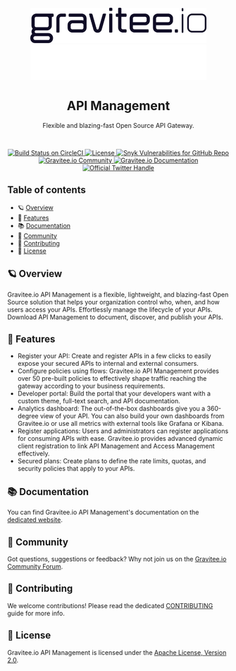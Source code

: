 <p align="center" >
  <img src="./assets/gravitee-logo-dark.svg#gh-light-mode-only" width="400" alt="Gravitee Dark Logo">
  <img src="./assets/gravitee-logo-white.svg#gh-dark-mode-only" width="400" alt="Gravitee Light Logo">
</p>

<h1 align="center">API Management</h1>
<p align="center">Flexible and blazing-fast Open Source API Gateway.</p>

<br/>

<p align="center">
  <a href="https://circleci.com/gh/gravitee-io/gravitee-api-management">
    <img src="https://circleci.com/gh/gravitee-io/gravitee-api-management.svg?style=svg" alt="Build Status on CircleCI" />
  </a>
  <a href="https://github.com/gravitee-io/gravitee-api-management/blob/master/LICENSE.txt">
    <img src="https://img.shields.io/github/license/gravitee-io/gravitee-api-management.svg" alt="License" />
  </a>
  <a href="https://gravitee.io">
    <img src="https://img.shields.io/snyk/vulnerabilities/github/gravitee-io/gravitee-api-management" alt="Snyk Vulnerabilities for GitHub Repo" />
  </a>
<br/>
  <a href="https://community.gravitee.io">
    <img src="https://img.shields.io/badge/community-join-4BC424.svg" alt="Gravitee.io Community" />
  </a>
  <a href="https://docs.gravitee.io">
    <img src="https://img.shields.io/badge/documentation-see-4BC424.svg" alt="Gravitee.io Documentation" />
  </a>
  <a href="https://twitter.com/intent/follow?screen_name=graviteeio">
    <img src="https://img.shields.io/twitter/follow/graviteeio?color=blue&logo=twitter" alt="Official Twitter Handle" />
  </a>
</p>

## Table of contents

-   🪐 [Overview](#-overview)
-   🚀 [Features](#-features)
-   📚 [Documentation](#-documentation)
-   👥 [Community](#-community)
-   👏 [Contributing](#-contributing)
-   📝 [License](#-license)

## 🪐 Overview

Gravitee.io API Management is a flexible, lightweight, and blazing-fast Open Source solution that helps your organization control who, when, and how users access your APIs.
Effortlessly manage the lifecycle of your APIs.
Download API Management to document, discover, and publish your APIs.

## 🚀 Features

-   Register your API: Create and register APIs in a few clicks to easily expose your secured APIs to internal and external consumers.
-   Configure policies using flows: Gravitee.io API Management provides over 50 pre-built policies to effectively shape
    traffic reaching the gateway according to your business requirements.
-   Developer portal: Build the portal that your developers want with a custom theme, full-text search, and API documentation.
-   Analytics dashboard: The out-of-the-box dashboards give you a 360-degree view of your API. You can also build your own
    dashboards from Gravitee.io or use all metrics with external tools like Grafana or Kibana.
-   Register applications: Users and administrators can register applications for consuming APIs with ease. Gravitee.io
    provides advanced dynamic client registration to link API Management and Access Management effectively.
-   Secured plans: Create plans to define the rate limits, quotas, and security policies that apply to your APIs.

## 📚 Documentation

You can find Gravitee.io API Management's documentation on the [dedicated website](https://documentation.gravitee.io/).

## 👥 Community

Got questions, suggestions or feedback? Why not join us on the [Gravitee.io Community Forum](https://community.gravitee.io/).

## 👏 Contributing

We welcome contributions! Please read the dedicated [CONTRIBUTING](./CONTRIBUTING.adoc) guide for more info.

## 📝 License

Gravitee.io API Management is licensed under the [Apache License, Version 2.0](./LICENSE.txt).

